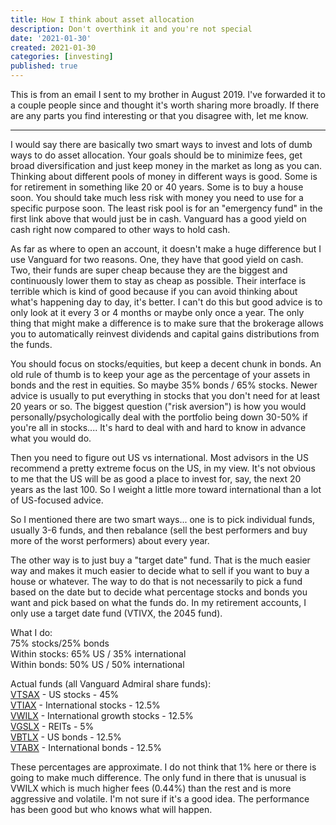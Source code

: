 ```yaml
---
title: How I think about asset allocation
description: Don't overthink it and you're not special
date: '2021-01-30'
created: 2021-01-30
categories: [investing]
published: true
---
```


This is from an email I sent to my brother in August 2019. I've forwarded it to a couple people since and thought it's worth sharing more broadly. If there are any parts you find interesting or that you disagree with, let me know.

---

I would say there are basically two smart ways to invest and lots of dumb ways to do asset allocation. Your goals should be to minimize fees, get broad diversification and just keep money in the market as long as you can. Thinking about different pools of money in different ways is good. Some is for retirement in something like 20 or 40 years. Some is to buy a house soon. You should take much less risk with money you need to use for a specific purpose soon. The least risk pool is for an "emergency fund" in the first link above that would just be in cash. Vanguard has a good yield on cash right now compared to other ways to hold cash.

As far as where to open an account, it doesn't make a huge difference but I use Vanguard for two reasons. One, they have that good yield on cash. Two, their funds are super cheap because they are the biggest and continuously lower them to stay as cheap as possible. Their interface is terrible which is kind of good because if you can avoid thinking about what's happening day to day, it's better. I can't do this but good advice is to only look at it every 3 or 4 months or maybe only once a year. The only thing that might make a difference is to make sure that the brokerage allows you to automatically reinvest dividends and capital gains distributions from the funds.

You should focus on stocks/equities, but keep a decent chunk in bonds. An old rule of thumb is to keep your age as the percentage of your assets in bonds and the rest in equities. So maybe 35% bonds / 65% stocks. Newer advice is usually to put everything in stocks that you don't need for at least 20 years or so. The biggest question ("risk aversion") is how you would personally/psychologically deal with the portfolio being down 30-50% if you're all in stocks.... It's hard to deal with and hard to know in advance what you would do.

Then you need to figure out US vs international. Most advisors in the US recommend a pretty extreme focus on the US, in my view. It's not obvious to me that the US will be as good a place to invest for, say, the next 20 years as the last 100. So I weight a little more toward international than a lot of US-focused advice.

So I mentioned there are two smart ways... one is to pick individual funds, usually 3-6 funds, and then rebalance (sell the best performers and buy more of the worst performers) about every year.

The other way is to just buy a "target date" fund. That is the much easier way and makes it much easier to decide what to sell if you want to buy a house or whatever. The way to do that is not necessarily to pick a fund based on the date but to decide what percentage stocks and bonds you want and pick based on what the funds do. In my retirement accounts, I only use a target date fund (VTIVX, the 2045 fund).

What I do:  
75% stocks/25% bonds  
Within stocks: 65% US / 35% international  
Within bonds: 50% US / 50% international

Actual funds (all Vanguard Admiral share funds):  
[VTSAX](https://investor.vanguard.com/mutual-funds/profile/VTSAX) - US stocks - 45%  
[VTIAX](https://investor.vanguard.com/mutual-funds/profile/VTIAX) - International stocks - 12.5%  
[VWILX](https://investor.vanguard.com/mutual-funds/profile/VWILX) - International growth stocks - 12.5%  
[VGSLX](https://investor.vanguard.com/mutual-funds/profile/VGSLX) - REITs - 5%  
[VBTLX](https://investor.vanguard.com/mutual-funds/profile/VBTLX) - US bonds - 12.5%  
[VTABX](https://investor.vanguard.com/mutual-funds/profile/VTABX) - International bonds - 12.5%

These percentages are approximate. I do not think that 1% here or there is going to make much difference. The only fund in there that is unusual is VWILX which is much higher fees (0.44%) than the rest and is more aggressive and volatile. I'm not sure if it's a good idea. The performance has been good but who knows what will happen.
